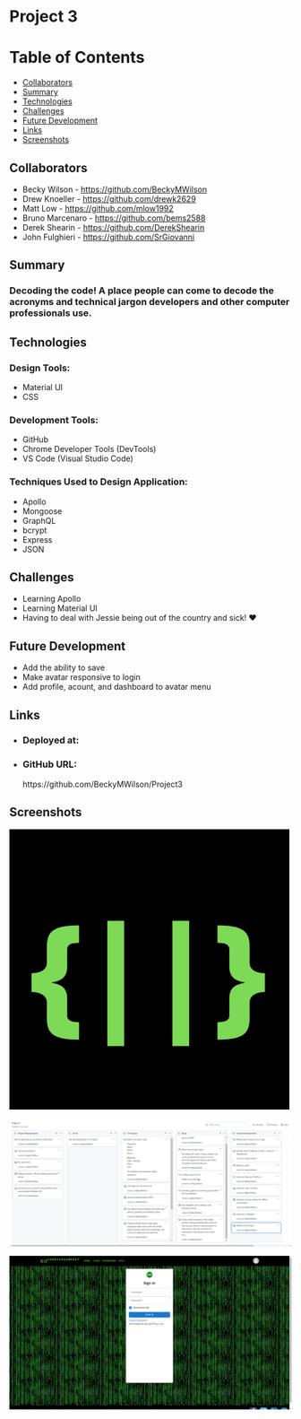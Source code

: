 # <b>Project 3</b>

<h1><b>Table of Contents</b></h1>
<ul>
    <li>
     <a href="#Collaborators">Collaborators</a>
    </li>
    <li>
     <a href="#Summary">Summary</a>
    </li>
    <li>
     <a href="#technologies">Technologies</a>
    </li>
    <li>
     <a href="#challenges">Challenges</a>
    </li>
    <li>
     <a href="#futre-development">Future Development</a>
    </li>
    <li>
     <a href="#links">Links</a>
    </li>
    <li>
     <a href="#screenshots">Screenshots</a>
    </li>
</ul>

## <h2><b>Collaborators</b></h2>
- Becky Wilson - https://github.com/BeckyMWilson
- Drew Knoeller - https://github.com/drewk2629
- Matt Low - https://github.com/mlow1992
- Bruno Marcenaro - https://github.com/bems2588
- Derek Shearin - https://github.com/DerekShearin
- John Fulghieri - https://github.com/SrGiovanni

### <h2><b>Summary</b></h2>
<h3>Decoding the code! A place people can come to decode the acronyms and technical jargon developers and other computer professionals use.
</h3>

### <h2><b>Technologies</b></h2>
<h3>Design Tools:</h3>
 <ul>
   <li>
    Material UI
   </li>
   <li>
    CSS
   </li>
</ul>

<h3>Development Tools:</h3>
 <ul>
   <li>
    GitHub
   </li>
   <li>
    Chrome Developer Tools (DevTools)
   </li>
   <li>
    VS Code (Visual Studio Code)
   </li>
 </ul>

<h3>Techniques Used to Design Application:</h3>
 <ul>
   <li>
    Apollo
   </li>
   <li>
   Mongoose
   </li>
   <li>
   GraphQL
   </li>
   <li>
   bcrypt
   </li>
   <li>
   Express
   </li>
   <li>
   JSON
   </li>
 </ul>

### <h2><b>Challenges</b></h2>
<ul>
 <li>
 Learning Apollo
 </li>
  <li>
 Learning Material UI
</li>
 <li>
 Having to deal with Jessie being out of the country and sick! ❤️
 </li>
</ul>

### <h2><b>Future Development</b></h2>
<ul>
 <li>
 Add the ability to save
 </li>
 <li>
 Make avatar responsive to login
 </li>
 <li>
 Add profile, acount, and dashboard to avatar menu
 </li>
</ul>

### <h2><b>Links</b></h2>
<ul>
 <li>
   <h3>Deployed at:</h3>

 </li>
 <li>
   <h3>GitHub URL:</h3>
https://github.com/BeckyMWilson/Project3
 </li>
</ul>

### <h2><b>Screenshots</b></h2>

![Project Logo](https://github.com/BeckyMWilson/Project3/blob/main/client/src/assets/images/cswlogo.png)

![Kanban Page](https://github.com/BeckyMWilson/Project3/blob/main/client/src/assets/images/kanbanBoard.png)

![Landing Page](https://github.com/BeckyMWilson/Project3/blob/main/client/src/assets/images/loginScreen.png)





